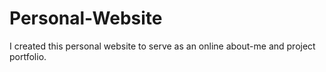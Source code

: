 # Personal-Website
 I created this personal website to serve as an online about-me and project portfolio.
